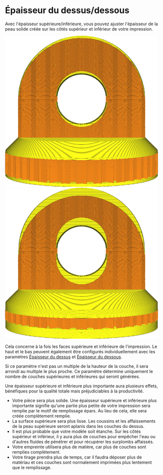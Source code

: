 Épaisseur du dessus/dessous
====
Avec l'épaisseur supérieure/inférieure, vous pouvez ajuster l'épaisseur de la peau solide créée sur les côtés supérieur et inférieur de votre impression.

![Épaisseur ordinaire du haut/bas](../../../articles/images/top_bottom_thickness_0.8.png)
![Côtés supérieur et inférieur beaucoup plus épais](../../../articles/images/top_bottom_thickness_3.png)

Cela concerne à la fois les faces supérieure et inférieure de l'impression. Le haut et le bas peuvent également être configurés individuellement avec les paramètres [Épaisseur du dessus](top_thickness.md) et [Épaisseur du dessous](bottom_thickness.md).

Si ce paramètre n'est pas un multiple de la hauteur de la couche, il sera arrondi au multiple le plus proche. Ce paramètre détermine uniquement le nombre de couches supérieures et inférieures qui seront générées.

Une épaisseur supérieure et inférieure plus importante aura plusieurs effets, bénéfiques pour la qualité totale mais préjudiciables à la productivité.
* Votre pièce sera plus solide. Une épaisseur supérieure et inférieure plus importante signifie qu'une partie plus petite de votre impression sera remplie par le motif de remplissage épars. Au lieu de cela, elle sera créée complètement remplie.
* La surface supérieure sera plus lisse. Les coussins et les affaissements de la peau supérieure seront aplanis dans les couches du dessus.
* Il est plus probable que votre modèle soit étanche. Sur les côtés supérieur et inférieur, il y aura plus de couches pour empêcher l'eau ou d'autres fluides de pénétrer et pour récupérer les surplombs affaissés.
* Votre empreinte utilisera plus de matière, car plus de couches sont remplies complètement.
* Votre tirage prendra plus de temps, car il faudra déposer plus de matériau et ces couches sont normalement imprimées plus lentement que le remplissage.
